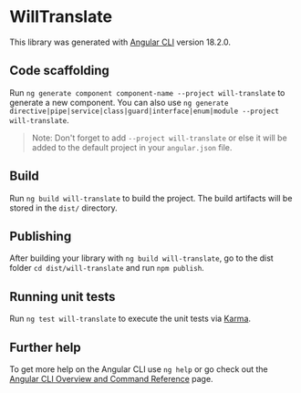 # WillTranslate

This library was generated with [Angular CLI](https://github.com/angular/angular-cli) version 18.2.0.

## Code scaffolding

Run `ng generate component component-name --project will-translate` to generate a new component. You can also use `ng generate directive|pipe|service|class|guard|interface|enum|module --project will-translate`.
> Note: Don't forget to add `--project will-translate` or else it will be added to the default project in your `angular.json` file. 

## Build

Run `ng build will-translate` to build the project. The build artifacts will be stored in the `dist/` directory.

## Publishing

After building your library with `ng build will-translate`, go to the dist folder `cd dist/will-translate` and run `npm publish`.

## Running unit tests

Run `ng test will-translate` to execute the unit tests via [Karma](https://karma-runner.github.io).

## Further help

To get more help on the Angular CLI use `ng help` or go check out the [Angular CLI Overview and Command Reference](https://angular.dev/tools/cli) page.
